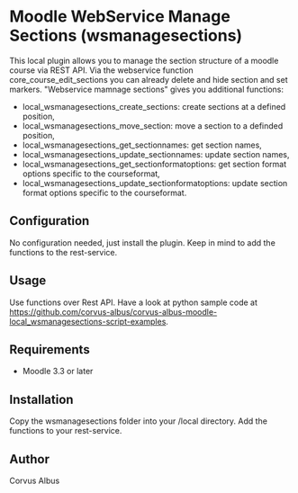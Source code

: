 Moodle WebService Manage Sections (wsmanagesections)
====================================================

This local plugin allows you to manage the section structure of a moodle course via REST API. 
Via the webservice function core_course_edit_sections you can already delete and hide section and set markers.
"Webservice mamnage sections" gives you additional functions:
* local_wsmanagesections_create_sections: create sections at a defined position,
* local_wsmanagesections_move_section: move a section to a definded position,
* local_wsmanagesections_get_sectionnames: get section names,
* local_wsmanagesections_update_sectionnames: update section names,
* local_wsmanagesections_get_sectionformatoptions: get section format options specific to the courseformat,
* local_wsmanagesections_update_sectionformatoptions: update section format options specific to the courseformat.

Configuration
-------------
No configuration needed, just install the plugin. Keep in  mind to add the functions to the rest-service.

Usage
-----
Use functions over Rest API. Have a look at python sample code at https://github.com/corvus-albus/corvus-albus-moodle-local_wsmanagesections-script-examples.

Requirements
------------
- Moodle 3.3 or later

Installation
------------
Copy the wsmanagesections folder into your /local directory. Add the functions to your rest-service. 

Author
------
Corvus Albus
